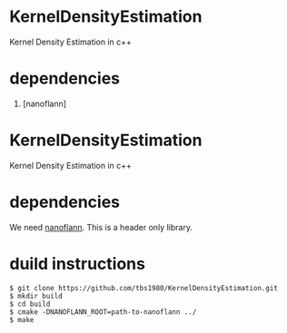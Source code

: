 # KernelDensityEstimation

Kernel Density Estimation in c++

# dependencies

1. [nanoflann]
# KernelDensityEstimation

Kernel Density Estimation in c++

# dependencies

We need [nanoflann](https://github.com/jlblancoc/nanoflann). This is a header only library.

# duild instructions

    $ git clone https://github.com/tbs1980/KernelDensityEstimation.git
    $ mkdir build
    $ cd build
    $ cmake -DNANOFLANN_ROOT=path-to-nanoflann ../
    $ make

